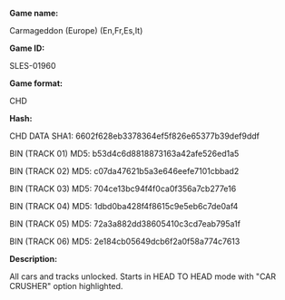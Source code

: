 **Game name:**

Carmageddon (Europe) (En,Fr,Es,It)

**Game ID:**

SLES-01960

**Game format:**

CHD

**Hash:**

CHD DATA SHA1: 6602f628eb3378364ef5f826e65377b39def9ddf

BIN (TRACK 01) MD5: b53d4c6d8818873163a42afe526ed1a5

BIN (TRACK 02) MD5: c07da47621b5a3e646eefe7101cbbad2

BIN (TRACK 03) MD5: 704ce13bc94f4f0ca0f356a7cb277e16

BIN (TRACK 04) MD5: 1dbd0ba428f4f8615c9e5eb6c7de0af4

BIN (TRACK 05) MD5: 72a3a882dd38605410c3cd7eab795a1f

BIN (TRACK 06) MD5: 2e184cb05649dcb6f2a0f58a774c7613

**Description:**

All cars and tracks unlocked. Starts in HEAD TO HEAD mode with "CAR CRUSHER" option highlighted.